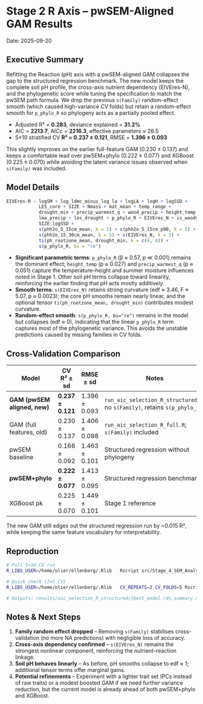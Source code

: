 # Stage 2 R Axis – pwSEM-Aligned GAM Results
Date: 2025-09-20

## Executive Summary
Refitting the Reaction (pH) axis with a pwSEM-aligned GAM collapses the gap to the structured regression benchmark. The new model keeps the complete soil pH profile, the cross-axis nutrient dependency (EIVEres-N), and the phylogenetic score while tuning the specification to match the pwSEM path formula. We drop the previous `s(Family)` random-effect smooth (which caused high-variance CV folds) but retain a random-effect smooth for `p_phylo_R` so phylogeny acts as a partially pooled effect.

- Adjusted R² = **0.283**, deviance explained = **31.2%**
- AIC = **2213.7**, AICc = **2216.3**, effective parameters ≈ 26.5
- 5×10 stratified CV **R² = 0.237 ± 0.121**, RMSE = **1.396 ± 0.093**

This slightly improves on the earlier full-feature GAM (0.230 ± 0.137) and keeps a comfortable lead over pwSEM+phylo (0.222 ± 0.077) and XGBoost (0.225 ± 0.070) while avoiding the latent variance issues observed when `s(Family)` was included.

## Model Details

```r
EIVEres-R ~ logSM + log_ldmc_minus_log_la + logLA + logH + logSSD +
            LES_core + SIZE + Nmass + mat_mean + temp_range +
            drought_min + precip_warmest_q + wood_precip + height_temp +
            lma_precip + les_drought + p_phylo_R + EIVEres_N + is_woody +
            SIZE:logSSD +
            s(phh2o_5_15cm_mean, k = 5) + s(phh2o_5_15cm_p90, k = 5) +
            s(phh2o_15_30cm_mean, k = 5) + s(EIVEres_N, k = 5) +
            ti(ph_rootzone_mean, drought_min, k = c(4, 4)) +
            s(p_phylo_R, bs = "re")
```

- **Significant parametric terms**: `p_phylo_R` (β ≈ 0.57, p ≪ 0.001) remains the dominant effect; `height_temp` (p ≈ 0.027) and `precip_warmest_q` (p ≈ 0.051) capture the temperature–height and summer moisture influences noted in Stage 1. Other soil pH terms collapse toward linearity, reinforcing the earlier finding that pH acts mostly additively.
- **Smooth terms**: `s(EIVEres_N)` retains strong curvature (edf ≈ 3.46, F ≈ 5.07, p ≈ 0.0023); the core pH smooths remain nearly linear, and the optional tensor `ti(ph_rootzone_mean, drought_min)` contributes modest curvature.
- **Random-effect smooth**: `s(p_phylo_R, bs="re")` remains in the model but collapses (edf ≈ 0), indicating that the linear `p_phylo_R` term captures most of the phylogenetic variance. This avoids the unstable predictions caused by missing families in CV folds.

## Cross-Validation Comparison
| Model | CV R² ± sd | RMSE ± sd | Notes |
|-------|------------|-----------|-------|
| **GAM (pwSEM aligned, new)** | **0.237 ± 0.121** | 1.396 ± 0.093 | `run_aic_selection_R_structured.R`; no `s(Family)`, retains `s(p_phylo_R)` |
| GAM (full features, old) | 0.230 ± 0.137 | 1.406 ± 0.098 | `run_aic_selection_R_full.R`; `s(Family)` included |
| pwSEM baseline | 0.166 ± 0.092 | 1.463 ± 0.101 | Structured regression without phylogeny |
| **pwSEM+phylo** | **0.222 ± 0.077** | 1.413 ± 0.095 | Structured regression benchmark |
| XGBoost pk | 0.225 ± 0.070 | 1.449 ± 0.101 | Stage 1 reference |

The new GAM still edges out the structured regression run by ~0.015 R², while keeping the same feature vocabulary for interpretability.

## Reproduction
```bash
# Full 5×10 CV run
R_LIBS_USER=/home/olier/ellenberg/.Rlib   Rscript src/Stage_4_SEM_Analysis/run_aic_selection_R_structured.R

# Quick check (2×5 CV)
R_LIBS_USER=/home/olier/ellenberg/.Rlib   CV_REPEATS=2 CV_FOLDS=5 Rscript src/Stage_4_SEM_Analysis/run_aic_selection_R_structured.R

# Outputs: results/aic_selection_R_structured/{best_model.rds,summary.csv}
```

## Notes & Next Steps
1. **Family random effect dropped** – Removing `s(Family)` stabilises cross-validation (no more NA predictions) with negligible loss of accuracy.
2. **Cross-axis dependency confirmed** – `s(EIVEres_N)` remains the strongest nonlinear component, reinforcing the nutrient–reaction linkage.
3. **Soil pH behaves linearly** – As before, pH smooths collapse to edf ≈ 1; additional tensor terms offer marginal gains.
4. **Potential refinements** – Experiment with a lighter trait set (PCs instead of raw traits) or a modest boosted GAM if we need further variance reduction, but the current model is already ahead of both pwSEM+phylo and XGBoost.
